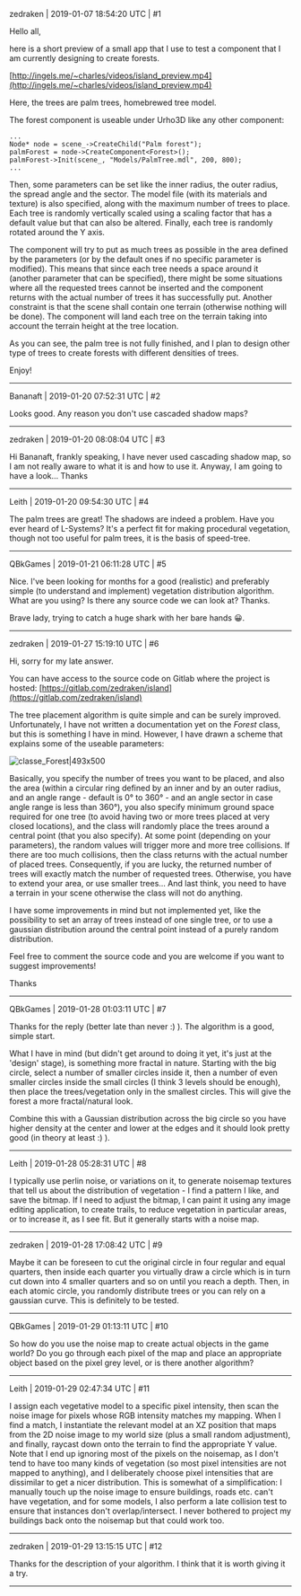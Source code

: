 zedraken | 2019-01-07 18:54:20 UTC | #1

Hello all,

here is a short preview of a small app that I use to test a  component that I am currently designing to create forests.

[http://ingels.me/~charles/videos/island_preview.mp4](http://ingels.me/~charles/videos/island_preview.mp4)

Here, the trees are palm trees, homebrewed tree model.

The forest component is useable under Urho3D like any other component:

    ...
    Node* node = scene_->CreateChild("Palm forest");
    palmForest = node->CreateComponent<Forest>();
    palmForest->Init(scene_, "Models/PalmTree.mdl", 200, 800);
    ...

Then, some parameters can be set like the inner radius, the outer radius, the spread angle and the sector. The model file (with its materials and texture) is also specified, along with the maximum number of trees to place.
Each tree is randomly vertically scaled using a scaling factor that has a default value but that can also be altered.
Finally, each tree is randomly rotated around the Y axis.

The component will try to put as much trees as possible in the area defined by the parameters (or by the default ones if no specific parameter is modified). This means that since each tree needs a space around it (another parameter that can be specified), there might be some situations where all the requested trees cannot be inserted and the component returns with the actual number of trees it has successfully put. 
Another constraint is that the scene shall contain one terrain (otherwise nothing will be done). The component will land each tree on the terrain taking into account the terrain height at the tree location.

As you can see, the palm tree is not fully finished, and I plan to design other type of trees to create forests with different densities of trees.

Enjoy!

-------------------------

Bananaft | 2019-01-20 07:52:31 UTC | #2

Looks good. Any reason you don't use cascaded shadow maps?

-------------------------

zedraken | 2019-01-20 08:08:04 UTC | #3

Hi Bananaft,
frankly speaking, I have never used cascading shadow map, so I am not really aware to what it is and how to use it.
Anyway, I am going to have a look…
Thanks

-------------------------

Leith | 2019-01-20 09:54:30 UTC | #4

The palm trees are great! The shadows are indeed a problem. Have you ever heard of L-Systems? It's a perfect fit for making procedural vegetation, though not too useful for palm trees, it is the basis of speed-tree.

-------------------------

QBkGames | 2019-01-21 06:11:28 UTC | #5

Nice. I've been looking for months for a good (realistic) and preferably simple (to understand and implement) vegetation distribution algorithm. What are you using? Is there any source code we can look at? Thanks.

Brave lady, trying to catch a huge shark with her bare hands :grinning:.

-------------------------

zedraken | 2019-01-27 15:19:10 UTC | #6

Hi,
sorry for my late answer.

You can have access to the source code on Gitlab where the project is hosted:
[https://gitlab.com/zedraken/island](https://gitlab.com/zedraken/island)

The tree placement algorithm is quite simple and can be surely improved. Unfortunately, I have not written a documentation yet on the _Forest_ class, but this is something I have in mind. However, I have drawn a scheme that explains some of the useable parameters:

![classe_Forest|493x500](upload://oUPZ4cwE08fkJATpkCQgiBTjsxY.png) 


Basically, you specify the number of trees you want to be placed, and also the area (within a circular ring defined by an inner and by an outer radius, and an angle range - default is 0° to 360° - and an angle sector in case angle range is less than 360°), you also specify minimum ground space required for one tree (to avoid having two or more trees placed at very closed locations), and the class will randomly place the trees around a central point (that you also specify).
At some point (depending on your parameters), the random values will trigger more and more tree collisions. If there are too much collisions, then the class returns with the actual number of placed trees.
Consequently, if you are lucky, the returned number of trees will exactly match the number of requested trees. Otherwise, you have to extend your area, or use smaller trees…
And last think, you need to have a terrain in your scene otherwise the class will not do anything.

I have some improvements in mind but not implemented yet, like the possibility to set an array of trees instead of one single tree, or to use a gaussian distribution around the central point instead of a purely random distribution. 

Feel free to comment the source code and you are welcome if you want to suggest improvements!

Thanks

-------------------------

QBkGames | 2019-01-28 01:03:11 UTC | #7

Thanks for the reply (better late than never :) ). The algorithm is a good, simple start.

What I have in mind (but didn't get around to doing it yet, it's just at the 'design' stage), is something more fractal in nature. Starting with the big circle, select a number of smaller circles inside it, then a number of even smaller circles inside the small circles (I think 3 levels should be enough), then place the trees/vegetation only in the smallest circles. This will give the forest a more fractal/natural look.

Combine this with a Gaussian distribution across the big circle so you have higher density at the center and lower at the edges and it should look pretty good (in theory at least :) ).

-------------------------

Leith | 2019-01-28 05:28:31 UTC | #8

I typically use perlin noise, or variations on it, to generate noisemap textures that tell us about the distribution of vegetation - I find a pattern I like, and save the bitmap.  If I need to adjust the bitmap, I can paint it using any image editing application, to create trails, to reduce vegetation in particular areas, or to increase it, as I see fit. But it generally starts with a noise map.

-------------------------

zedraken | 2019-01-28 17:08:42 UTC | #9

Maybe it can be foreseen to cut the original circle in four regular and equal quarters, then inside each quarter you virtually draw a circle which is in turn cut down into 4 smaller quarters and so on until you reach a depth. Then, in each atomic circle, you randomly distribute trees or you can rely on a gaussian curve.
This is definitely to be tested.

-------------------------

QBkGames | 2019-01-29 01:13:11 UTC | #10

So how do you use the noise map to create actual objects in the game world? Do you go through each pixel of the map and place an appropriate object based on the pixel grey level, or is there another algorithm?

-------------------------

Leith | 2019-01-29 02:47:34 UTC | #11

I assign each vegetative model to a specific pixel intensity, then scan the noise image for pixels whose RGB intensity matches my mapping. When I find a match, I instantiate the relevant model at an XZ position that maps from the 2D noise image to my world size (plus a small random adjustment), and finally,  raycast down onto the terrain to find the appropriate Y value. Note that I end up ignoring most of the pixels on the noisemap, as I don't tend to have too many kinds of vegetation (so most pixel intensities are not mapped to anything), and I deliberately choose pixel intensities that are dissimilar to get a nicer distribution.
This is somewhat of a simplification: I manually touch up the noise image to ensure buildings, roads etc. can't have vegetation, and for some models, I also perform a late collision test to ensure that instances don't overlap/intersect. I never bothered to project my buildings back onto the noisemap but that could work too.

-------------------------

zedraken | 2019-01-29 13:15:15 UTC | #12

Thanks for the description of your algorithm. I think that it is worth giving it a try.

-------------------------

